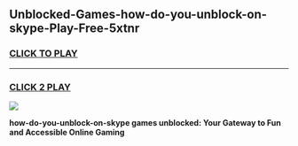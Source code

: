 
## Unblocked-Games-how-do-you-unblock-on-skype-Play-Free-5xtnr
<h3>
<a href="https://premium76.site?title=how-do-you-unblock-on-skype&ref=12A">CLICK TO PLAY</a></h3>
<hr>

<h3>
<a href="https://premium76.site?title=how-do-you-unblock-on-skype&ref=12A">CLICK 2 PLAY</a>
  
</h3>

<a href="https://premium76.site?title=how-do-you-unblock-on-skype&ref=12A"><img src="https://clearcache.store/games.png"></a>


**how-do-you-unblock-on-skype games unblocked: Your Gateway to Fun and Accessible Online Gaming**
